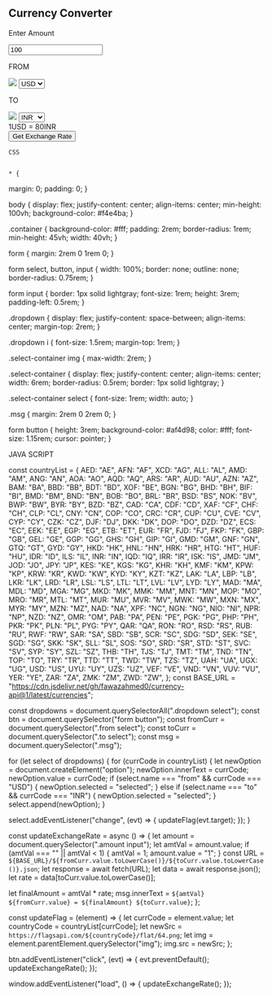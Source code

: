 <!DOCTYPE html>
<html>

<head>
  <meta charset="utf-8">
  <meta name="viewport" content="width=device-width">
  <title>currency converter</title>
  <link href="style.css" rel="stylesheet" type="text/css" />
  <link rel="stylesheet" href="https://cdnjs.cloudflare.com/ajax/libs/font-awesome/6.7.2/css/all.min.css"
    integrity="sha512-Evv84Mr4kqVGRNSgIGL/F/aIDqQb7xQ2vcrdIwxfjThSH8CSR7PBEakCr51Ck+w+/U6swU2Im1vVX0SVk9ABhg=="
    crossorigin="anonymous" referrerpolicy="no-referrer" />
</head>

<body>
  <div class="container">
    <h2>Currency Converter</h2>
    <form>
      <div class="amount">
        <p>Enter Amount</p>
        <input type="number" value="100" id="amount" />
      </div>
      <div class="dropdown">
        <div class="from">
          <p>FROM</p>
          <div class="select-container">
            <img src="https://flagsapi.com/US/flat/64.png" />
            <select name="from">
              <option value="USD">USD</option>
              <option value="INR">INR</option>
              <option value="EUR">EUR</option>
              <option value="AUD">AUD</option>
            </select>
          </div>
        </div>
        <i class="fa-solid fa-right-left"></i>
        <div class="to">
          <p>TO</p>
          <div class="select-container">
            <img src="https://flagsapi.com/IN/flat/64.png" />
            <select name="to">
              <option value="USD">USD</option>
              <option value="INR" selected>INR</option>
              <option value="EUR">EUR</option>
              <option value="AUD">AUD</option>
            </select>
          </div>
        </div>
      </div>
      <div class="msg">1USD = 80INR</div>
      <button>Get Exchange Rate</button>
    </form>



    CSS 


    * {
  margin: 0;
  padding: 0;
}

body {
  display: flex;
  justify-content: center;
  align-items: center;
  min-height: 100vh;
  background-color: #f4e4ba;
}

.container {
  background-color: #fff;
  padding: 2rem;
  border-radius: 1rem;
  min-height: 45vh;
  width: 40vh;
}

form {
  margin: 2rem 0 1rem 0;
}

form select,
button,
input {
  width: 100%;
  border: none;
  outline: none;
  border-radius: 0.75rem;
}

form input {
  border: 1px solid lightgray;
  font-size: 1rem;
  height: 3rem;
  padding-left: 0.5rem;
}

.dropdown {
  display: flex;
  justify-content: space-between;
  align-items: center;
  margin-top: 2rem;
}

.dropdown i {
  font-size: 1.5rem;
  margin-top: 1rem;
}

.select-container img {
  max-width: 2rem;
}

.select-container {
  display: flex;
  justify-content: center;
  align-items: center;
  width: 6rem;
  border-radius: 0.5rem;
  border: 1px solid lightgray;
}

.select-container select {
  font-size: 1rem;
  width: auto;
}

.msg {
  margin: 2rem 0 2rem 0;
}

form button {
  height: 3rem;
  background-color: #af4d98;
  color: #fff;
  font-size: 1.15rem;
  cursor: pointer;
}




JAVA SCRIPT




const countryList = {
  AED: "AE",
  AFN: "AF",
  XCD: "AG",
  ALL: "AL",
  AMD: "AM",
  ANG: "AN",
  AOA: "AO",
  AQD: "AQ",
  ARS: "AR",
  AUD: "AU",
  AZN: "AZ",
  BAM: "BA",
  BBD: "BB",
  BDT: "BD",
  XOF: "BE",
  BGN: "BG",
  BHD: "BH",
  BIF: "BI",
  BMD: "BM",
  BND: "BN",
  BOB: "BO",
  BRL: "BR",
  BSD: "BS",
  NOK: "BV",
  BWP: "BW",
  BYR: "BY",
  BZD: "BZ",
  CAD: "CA",
  CDF: "CD",
  XAF: "CF",
  CHF: "CH",
  CLP: "CL",
  CNY: "CN",
  COP: "CO",
  CRC: "CR",
  CUP: "CU",
  CVE: "CV",
  CYP: "CY",
  CZK: "CZ",
  DJF: "DJ",
  DKK: "DK",
  DOP: "DO",
  DZD: "DZ",
  ECS: "EC",
  EEK: "EE",
  EGP: "EG",
  ETB: "ET",
  EUR: "FR",
  FJD: "FJ",
  FKP: "FK",
  GBP: "GB",
  GEL: "GE",
  GGP: "GG",
  GHS: "GH",
  GIP: "GI",
  GMD: "GM",
  GNF: "GN",
  GTQ: "GT",
  GYD: "GY",
  HKD: "HK",
  HNL: "HN",
  HRK: "HR",
  HTG: "HT",
  HUF: "HU",
  IDR: "ID",
  ILS: "IL",
  INR: "IN",
  IQD: "IQ",
  IRR: "IR",
  ISK: "IS",
  JMD: "JM",
  JOD: "JO",
  JPY: "JP",
  KES: "KE",
  KGS: "KG",
  KHR: "KH",
  KMF: "KM",
  KPW: "KP",
  KRW: "KR",
  KWD: "KW",
  KYD: "KY",
  KZT: "KZ",
  LAK: "LA",
  LBP: "LB",
  LKR: "LK",
  LRD: "LR",
  LSL: "LS",
  LTL: "LT",
  LVL: "LV",
  LYD: "LY",
  MAD: "MA",
  MDL: "MD",
  MGA: "MG",
  MKD: "MK",
  MMK: "MM",
  MNT: "MN",
  MOP: "MO",
  MRO: "MR",
  MTL: "MT",
  MUR: "MU",
  MVR: "MV",
  MWK: "MW",
  MXN: "MX",
  MYR: "MY",
  MZN: "MZ",
  NAD: "NA",
  XPF: "NC",
  NGN: "NG",
  NIO: "NI",
  NPR: "NP",
  NZD: "NZ",
  OMR: "OM",
  PAB: "PA",
  PEN: "PE",
  PGK: "PG",
  PHP: "PH",
  PKR: "PK",
  PLN: "PL",
  PYG: "PY",
  QAR: "QA",
  RON: "RO",
  RSD: "RS",
  RUB: "RU",
  RWF: "RW",
  SAR: "SA",
  SBD: "SB",
  SCR: "SC",
  SDG: "SD",
  SEK: "SE",
  SGD: "SG",
  SKK: "SK",
  SLL: "SL",
  SOS: "SO",
  SRD: "SR",
  STD: "ST",
  SVC: "SV",
  SYP: "SY",
  SZL: "SZ",
  THB: "TH",
  TJS: "TJ",
  TMT: "TM",
  TND: "TN",
  TOP: "TO",
  TRY: "TR",
  TTD: "TT",
  TWD: "TW",
  TZS: "TZ",
  UAH: "UA",
  UGX: "UG",
  USD: "US",
  UYU: "UY",
  UZS: "UZ",
  VEF: "VE",
  VND: "VN",
  VUV: "VU",
  YER: "YE",
  ZAR: "ZA",
  ZMK: "ZM",
  ZWD: "ZW",
};
const BASE_URL =
  "https://cdn.jsdelivr.net/gh/fawazahmed0/currency-api@1/latest/currencies";

const dropdowns = document.querySelectorAll(".dropdown select");
const btn = document.querySelector("form button");
const fromCurr = document.querySelector(".from select");
const toCurr = document.querySelector(".to select");
const msg = document.querySelector(".msg");

for (let select of dropdowns) {
  for (currCode in countryList) {
    let newOption = document.createElement("option");
    newOption.innerText = currCode;
    newOption.value = currCode;
    if (select.name === "from" && currCode === "USD") {
      newOption.selected = "selected";
    } else if (select.name === "to" && currCode === "INR") {
      newOption.selected = "selected";
    }
    select.append(newOption);
  }

  select.addEventListener("change", (evt) => {
    updateFlag(evt.target);
  });
}

const updateExchangeRate = async () => {
  let amount = document.querySelector(".amount input");
  let amtVal = amount.value;
  if (amtVal === "" || amtVal < 1) {
    amtVal = 1;
    amount.value = "1";
  }
  const URL = `${BASE_URL}/${fromCurr.value.toLowerCase()}/${toCurr.value.toLowerCase()}.json`;
  let response = await fetch(URL);
  let data = await response.json();
  let rate = data[toCurr.value.toLowerCase()];

  let finalAmount = amtVal * rate;
  msg.innerText = `${amtVal} ${fromCurr.value} = ${finalAmount} ${toCurr.value}`;
};

const updateFlag = (element) => {
  let currCode = element.value;
  let countryCode = countryList[currCode];
  let newSrc = `https://flagsapi.com/${countryCode}/flat/64.png`;
  let img = element.parentElement.querySelector("img");
  img.src = newSrc;
};

btn.addEventListener("click", (evt) => {
  evt.preventDefault();
  updateExchangeRate();
});

window.addEventListener("load", () => {
  updateExchangeRate();
});




  </div>

  <script src="script.js"></script>
</body>

</html>
